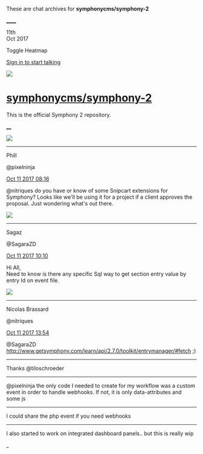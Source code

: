 These are chat archives for **symphonycms/symphony-2**

[__](/symphonycms/symphony-2/archives/2017/10/12)[__](/symphonycms/symphony-2/archives/2017/10/10)

11th  
Oct 2017

Toggle Heatmap

[Sign in to start talking](/login?action=login&button=archive-login)

![](https://avatars-02.gitter.im/group/iv/3/57542c45c43b8c601977197e?s=48)

#  [symphonycms/symphony-2](/symphonycms/symphony-2)

This is the official Symphony 2 repository.

[ __](/orgs/symphonycms/rooms "More symphonycms rooms")

![](https://avatars0.githubusercontent.com/u/274397?v=4&s=30)

____

Phill

@pixelninja

[Oct 11 2017
08:16](https://gitter.im/symphonycms/symphony-2?at=59ddd3533cb340a2610e3de7)

@nitriques do you have or know of some Snipcart extensions for Symphony? Looks
like we'll be using it for a project if a client approves the proposal. Just
wondering what's out there.

![](https://avatars0.githubusercontent.com/u/25058474?v=4&s=30)

____

Sagaz

@SagaraZD

[Oct 11 2017
10:10](https://gitter.im/symphonycms/symphony-2?at=59ddee1e614889d4759e9553)

Hi All,  
Need to know is there any specific Sql way to get section entry value by entry
Id on event file.

![](https://avatars1.githubusercontent.com/u/771169?v=4&s=30)

____

Nicolas Brassard

@nitriques

[Oct 11 2017
13:54](https://gitter.im/symphonycms/symphony-2?at=59de22a3b20c642429ec558f)

@SagaraZD
<http://www.getsymphony.com/learn/api/2.7.0/toolkit/entrymanager/#fetch> ;)

____

Thanks  @tiloschroeder

____

@pixelninja the only code I needed to create for my workflow was a custom
event in order to handle webhooks. If not, it is only data-attributes and some
js

____

I could share the php event if you need webhooks

____

I also started to work on integrated dashboard panels.. but this is really wip

_

